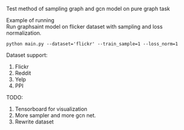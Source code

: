 Test method of sampling graph and gcn model on pure graph task


Example of running  
Run graphsaint model on flicker dataset with sampling and loss normalization.

```shell script
python main.py --dataset='flickr' --train_sample=1 --loss_norm=1
```

Dataset support:
1. Flickr
2. Reddit
3. Yelp
4. PPI


TODO:
1. Tensorboard for visualization
2. More sampler and more gcn net.
3. Rewrite dataset